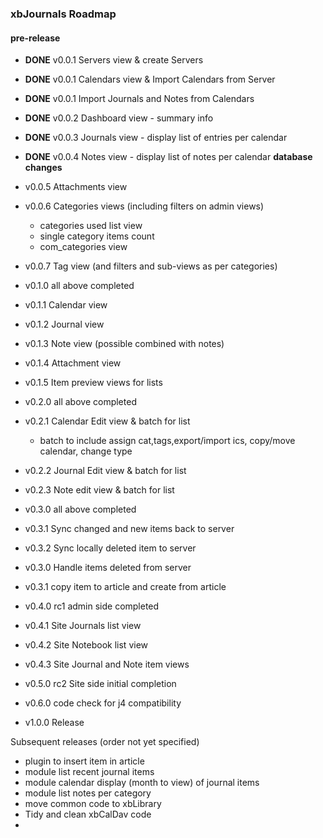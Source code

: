 ### xbJournals Roadmap

#### pre-release

- **DONE** v0.0.1 Servers view & create Servers
- **DONE** v0.0.1 Calendars view & Import Calendars from Server
- **DONE** v0.0.1 Import Journals and Notes from Calendars
- **DONE** v0.0.2 Dashboard view - summary info
- **DONE** v0.0.3 Journals view - display list of entries per calendar
- **DONE** v0.0.4 Notes view - display list of notes per calendar **database changes**
- v0.0.5 Attachments view
- v0.0.6 Categories views (including filters on admin views)
  - categories used list view
  - single category items count
  - com_categories view

- v0.0.7 Tag view (and filters and sub-views as per categories)
- v0.1.0 all above completed
- v0.1.1 Calendar view
- v0.1.2 Journal view 
- v0.1.3 Note view (possible combined with notes)
- v0.1.4 Attachment view
- v0.1.5 Item preview views for lists
- v0.2.0 all above completed
- v0.2.1 Calendar Edit view & batch for list
  - batch to include assign cat,tags,export/import ics, copy/move calendar, change type

- v0.2.2 Journal Edit view & batch for list
- v0.2.3 Note edit view & batch for list
- v0.3.0 all above completed
- v0.3.1 Sync changed and new items back to server
- v0.3.2 Sync locally deleted item to server
- v0.3.0 Handle items deleted from server
- v0.3.1 copy item to article and create from article
- v0.4.0 rc1 admin side completed
- v0.4.1 Site Journals list view
- v0.4.2 Site Notebook list view
- v0.4.3 Site Journal and Note item views
- v0.5.0 rc2 Site side initial completion
- v0.6.0 code check for j4 compatibility
- v1.0.0 Release

Subsequent releases (order not yet specified)

- plugin to insert item in article
- module list recent journal items
- module calendar display (month to view) of journal items
- module list notes per category
- move common code to xbLibrary
- Tidy and clean xbCalDav code
- 